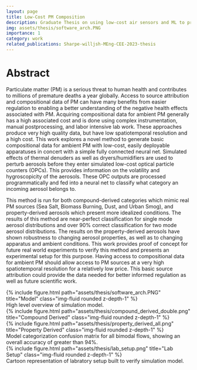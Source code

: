 ```yaml
---
layout: page
title: Low-Cost PM Composition
description: Graduate Thesis on using low-cost air sensors and ML to predict PM composition. Thesis available on request.
img: assets/thesis/software_arch.PNG
importance: 1
category: work
related_publications: Sharpe-willjsh-MEng-CEE-2023-thesis
---
```


# Abstract
<p>Particulate matter (PM) is a serious threat to human health and contributes to
millions of premature deaths a year globally. Access to source attribution and compositional data of PM can have many benefits from easier regulation to enabling a better understanding of the negative health effects associated with PM. Acquiring compositional data for ambient PM generally has a high associated cost and is done using complex instrumentation, manual postprocessing, and labor intensive lab work. 
These approaches produce very high quality data, but have low spatiotemporal resolution
and a high cost. 
This work explores a novel method to generate basic compositional
data for ambient PM with low-cost, easily deployable apparatuses in concert with a
simple fully connected neural net. 
Simulated effects of thermal denuders as well as
dryers/humidifiers are used to perturb aerosols before they enter simulated low-cost
optical particle counters (OPCs). This provides information on the volatility and
hygroscopicity of the aerosols. These OPC outputs are processed programmatically
and fed into a neural net to classify what category an incoming aerosol belongs to.</p>
<p>
This method is run for both compound-derived categories which mimic real PM sources
(Sea Salt, Biomass Burning, Dust, and Urban Smog), and property-derived aerosols
which present more idealized conditions. The results of this method are near-perfect
classification for single mode aerosol distributions and over 90% correct classification
for two mode aerosol distributions. The results on the property-derived aerosols have
shown robustness to changing aerosol properties, as well as to changing apparatus
and ambient conditions. This work provides proof of concept for future real world
experiments to verify this method and presents an experimental setup for this purpose.
Having access to compositional data for ambient PM should allow access to PM
sources at a very high spatiotemporal resolution for a relatively low price. This basic
source attribution could provide the data needed for better informed regulation as
well as future scientific work.
</p>

<div class="row">
    <div class="col-sm mt-3 mt-md-0">
        {% include figure.html path="assets/thesis/software_arch.PNG" title="Model" class="img-fluid rounded z-depth-1" %}
    </div>
</div>
<div class="caption">
    High level overview of simulation model.
</div>

<div class="row">
    <div class="col-sm mt-3 mt-md-0">
        {% include figure.html path="assets/thesis/compound_derived_double.png" title="Compound Derived" class="img-fluid rounded z-depth-1" %}
    </div>
    <div class="col-sm mt-3 mt-md-0">
        {% include figure.html path="assets/thesis/property_derived_all.png" title="Property Derived" class="img-fluid rounded z-depth-1" %}
    </div>
</div>
<div class="caption">
    Model categorization confusion matrix for all bimodal flows, showing an overall accuracy of greater than 94%.
</div>

<div class="row">
    <div class="col-sm mt-3 mt-md-0">
        {% include figure.html path="assets/thesis/lab_setup.png" title="Lab Setup" class="img-fluid rounded z-depth-1" %}
    </div>
</div>
<div class="caption">
    Cartoon representation of labratory setup built to verify simulation model.
</div>
